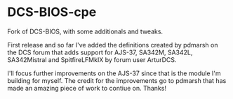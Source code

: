 # DCS-BIOS-cpe

Fork of DCS-BIOS, with some additionals and tweaks.

First release and so far I've added the definitions created by pdmarsh on the DCS forum that
adds support for AJS-37, SA342M, SA342L, SA342Mistral and SpitfireLFMkIX by forum user ArturDCS.

I'll focus further improvements on the AJS-37 since that is the module I'm building for myself.
The credit for the improvements go to pdmarsh that has made an amazing piece of work to contiue on. Thanks!
